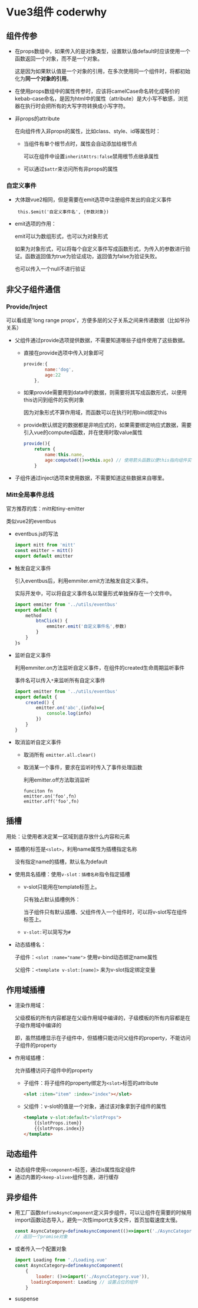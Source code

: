 # Vue3组件 coderwhy

## 组件传参

* 在props数组中，如果传入的是对象类型，设置默认值default时应该使用一个函数返回一个对象，而不是一个对象。

  这是因为如果默认值是一个对象的引用，在多次使用同一个组件时，将都初始化为**同一个对象的引用**。

* 在使用props数组中的属性传参时，应该将camelCase命名转化成等价的kebab-case命名，是因为html中的属性（attribute）是大小写不敏感，浏览器在执行时会把所有的大写字符转换成小写字符。

* 非props的attribute

  在向组件传入非props的属性，比如class、style、id等属性时：

  * 当组件有单个根节点时，属性会自动添加给根节点

    可以在组件中设置`inheritAttrs:false`禁用根节点继承属性

  * 可以通过`$attr`来访问所有非props的属性

### 自定义事件

* 大体跟vue2相同，但是需要在emit选项中注册组件发出的自定义事件

  ` this.$emit('自定义事件名', {参数对象})`

* emit选项的作用：

  emit可以为数组形式，也可以为对象形式

  如果为对象形式，可以将每个自定义事件写成函数形式，为传入的参数进行验证。函数返回值为true为验证成功，返回值为false为验证失败。

  也可以传入一个null不进行验证

## 非父子组件通信

### Provide/Inject

可以看成是'long range props'，方便多层的父子关系之间来传递数据（比如爷孙关系）

* 父组件通过provide选项提供数据，不需要知道哪些子组件使用了这些数据。

  * 直接在provide选项中传入对象即可

    ```js
    provide:{
            name:'dog',
            age:22
        },
    ```

  * 如果provide需要用到data中的数据，则需要将其写成函数形式，以便用this访问到组件的实例对象

    因为对象形式不算作用域，而函数可以在执行时用bind绑定this

  * provide默认绑定的数据都是非响应式的，如果需要绑定响应式数据，需要引入vue的computed函数，并在使用时取value属性

    ```js
    provide(){
        return {
            name:this.name,
            age:computed(()=>this.age) // 使用箭头函数以便this指向组件实例
        }
    ```

* 子组件通过inject选项来使用数据，不需要知道这些数据来自哪里。

### Mitt全局事件总线

官方推荐的库：mitt和tiny-emitter

类似vue2的eventbus

* eventbus.js的写法

  ```js
  import mitt from 'mitt'
  const emitter = mitt()
  export default emitter
  ```

* 触发自定义事件

  引入eventbus后，利用emmiter.emit方法触发自定义事件。

  实际开发中，可以将自定义事件名以常量形式单独保存在一个文件中。

  ```js
  import emmiter from '../utils/eventbus'
  export default {
      method
          btnClick() {
              emmiter.emit('自定义事件名',参数)
          }
      }
  }s
  ```

* 监听自定义事件

  利用emmiter.on方法监听自定义事件，在组件的created生命周期监听事件

  事件名可以传入`*`来监听所有自定义事件

  ```js
  import emitter from '../utils/eventbus'
  export default {
      created() {
          emitter.on('abc',(info)=>{
              console.log(info)
          })
      }
  }
  ```

* 取消监听自定义事件

  * 取消所有 `emitter.all.clear()`

  * 取消某一个事件，要求在监听时传入了事件处理函数

    利用emitter.off方法取消监听

    ```
    funciton fn
    emitter.on('foo',fn)
    emitter.off('foo',fn)
    ```

## 插槽

用处：让使用者决定某一区域到底存放什么内容和元素

* 插槽的标签是`<slot>`，利用name属性为插槽指定名称

  没有指定name的插槽，默认名为default

* 使用具名插槽：使用`v-slot：插槽名称`指令指定插槽

  * v-slot只能用在template标签上。

    只有独占默认插槽例外：

    当子组件只有默认插槽、父组件传入一个组件时，可以将v-slot写在组件标签上。

  * `v-slot:`可以简写为`#`

* 动态插槽名：

  子组件：`<slot :name="name">` 使用v-bind动态绑定name属性

  父组件：`<template v-slot:[name]>` 来为v-slot指定绑定变量

## 作用域插槽

* 渲染作用域：

  父级模板的所有内容都是在父级作用域中编译的，子级模板的所有内容都是在子级作用域中编译的

  即，虽然插槽显示在子组件中，但插槽只能访问父组件的property，不能访问子组件的property

* 作用域插槽：

  允许插槽访问子组件中的property

  * 子组件：将子组件的property绑定为`<slot>`标签的attribute

    ```html
    <slot :item="item" :index="index"></slot>
    ```

  * 父组件：v-slot的值是一个对象，通过该对象拿到子组件的属性

    ```html
    <template v-slot:default="slotProps">
        {{slotProps.item}}
        {{slotProps.index}}
    </template>
    ```

## 动态组件

* 动态组件使用`<component>`标签，通过is属性指定组件
* 通过内置的`<keep-alive>`组件包裹，进行缓存

## 异步组件

* 用工厂函数`defineAsyncComponent`定义异步组件，可以让组件在需要的时候用import函数动态导入，避免一次性import太多文件，首页加载速度太慢。

  ```js
  const AsyncCategory=defineAsyncComponent(()=>import('./AsyncCategory.vue')) 
  // 返回一个promise对象 
  ```

* 或者传入一个配置对象

  ```js
  import Loading from './Loading.vue'
  const AsyncCategory=defineAsyncComponent(
      {
          loader: ()=>import('./AsyncCategory.vue')),
       	loadingComponent: Loading // 设置占位的组件   
      }
  ```

* suspense

  